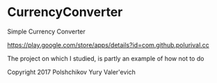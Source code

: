 # CurrencyConverter

Simple Currency Converter

https://play.google.com/store/apps/details?id=com.github.polurival.cc

The project on which I studied, is partly an example of how not to do

Copyright 2017 Polshchikov Yury Valer'evich
